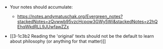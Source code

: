 - Your notes should accumulate:
	- https://notes.andymatuschak.org/Evergreen_notes?stackedNotes=zQvwwb95vzcHcpow3GWy5Wi&stackedNotes=z2hQEhqWkdRLL9JUwfawZZx

- [[3-1c3b2 Reading the 'original' texts should not be the default to learn about philosophy (or anything for that matter)]]
